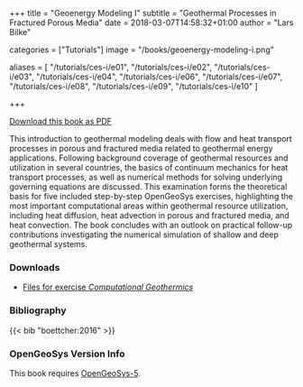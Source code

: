 +++
title = "Geoenergy Modeling I"
subtitle = "Geothermal Processes in Fractured Porous Media"
date = 2018-03-07T14:58:32+01:00
author = "Lars Bilke"

categories = ["Tutorials"]
image = "/books/geoenergy-modeling-i.png"

aliases = [ "/tutorials/ces-i/e01",
            "/tutorials/ces-i/e02", "/tutorials/ces-i/e03",
            "/tutorials/ces-i/e04", "/tutorials/ces-i/e06",
            "/tutorials/ces-i/e07", "/tutorials/ces-i/e08",
            "/tutorials/ces-i/e09", "/tutorials/ces-i/e10" ]

+++

[<i class="far fa-file-pdf"></i> Download this book as PDF](https://ogsstorage.blob.core.windows.net/web/Books/Geoenergy-Model-I/Geoenergy%2BModeling%2BI.pdf)

This introduction to geothermal modeling deals with flow and heat transport processes in porous and fractured media related to geothermal energy applications. Following background coverage of geothermal resources and utilization in several countries, the basics of continuum mechanics for heat transport processes, as well as numerical methods for solving underlying governing equations are discussed. This examination forms the theoretical basis for five included step-by-step OpenGeoSys exercises, highlighting the most important computational areas within geothermal resource utilization, including heat diffusion, heat advection in porous and fractured media, and heat convection. The book concludes with an outlook on practical follow-up contributions investigating the numerical simulation of shallow and deep geothermal systems.

<div class='note clear-both'>

### <i class="far fa-download"></i> Downloads

- [<i class="far fa-file-archive"></i> Files for exercise <i>Computational Geothermics</i>](https://ogsstorage.blob.core.windows.net/web/Books/Geoenergy-Model-I/ComputationalGeothermicsExercises.zip)  

</div>

<div class='note'>

### <i class="far fa-book"></i> Bibliography

{{< bib "boettcher:2016" >}}
</div>

<div class='note'>

### <i class="far fa-code-branch"></i> OpenGeoSys Version Info

This book requires [OpenGeoSys-5](/ogs-5/).
</div>
